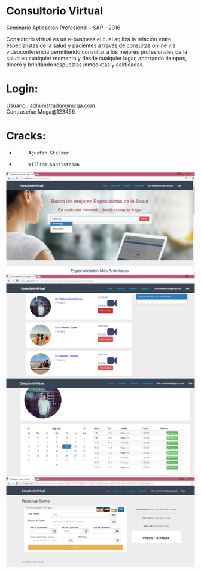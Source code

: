 # Consultorio Virtual
Seminario Aplicación Profesional - SAP - 2016

Consultorio virtual es un e-business el cual agiliza la relación entre especialistas de la salud
y pacientes a través de consultas online vía videoconferencia permitiendo consultar a los
mejores profesionales de la salud en cualquier momento y desde cualquier lugar, ahorrando
tiempos, dinero y brindando respuestas inmediatas y calificadas.

# Login: 
Usuario : administrador@mcga.com <br />
Contraseña: Mcga@123456

# Cracks:  
-          Agustin Stelzer
-          William Santisteban

![Image 1](home_consultoriovirtual.png)
![Image 2](listado_especialistas.png)
![Image 3](seleccion_turnos.png)
![Image 4](pago_reserva_turno.png)

